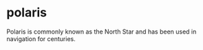 # polaris
Polaris is commonly known as the North Star and has been used in navigation for centuries.

